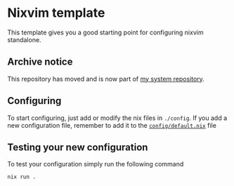 # Nixvim template

This template gives you a good starting point for configuring nixvim standalone.

## Archive notice

This repository has moved and is now part of [my system repository](https://github.com/jrichardsen/my-nixos).

## Configuring

To start configuring, just add or modify the nix files in `./config`.
If you add a new configuration file, remember to add it to the
[`config/default.nix`](./config/default.nix) file

## Testing your new configuration

To test your configuration simply run the following command

```
nix run .
```
